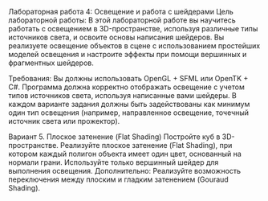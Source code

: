 Лабораторная работа 4: Освещение и работа с шейдерами
Цель лабораторной работы:
В этой лабораторной работе вы научитесь работать с освещением в 3D-пространстве, используя различные типы источников света, и освоите основы написания шейдеров. Вы реализуете освещение объектов в сцене с использованием простейших моделей освещения и настроите эффекты при помощи вершинных и фрагментных шейдеров.

Требования:
Вы должны использовать OpenGL + SFML или OpenTK + C#.
Программа должна корректно отображать освещение с учетом типов источников света, используя написанные вами шейдеры.
В каждом варианте задания должны быть задействованы как минимум один тип освещения (например, направленное освещение, точечный источник света или прожектор).

Вариант 5. Плоское затенение (Flat Shading)
Постройте куб в 3D-пространстве.
Реализуйте плоское затенение (Flat Shading), при котором каждый полигон объекта имеет один цвет, основанный на нормали грани.
Используйте только вершинный шейдер для выполнения освещения.
Дополнительно: Реализуйте возможность переключения между плоским и гладким затенением (Gouraud Shading).
